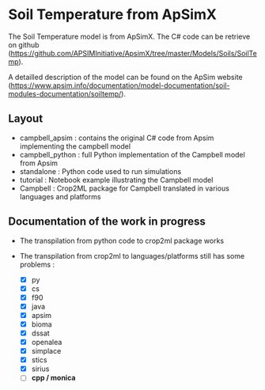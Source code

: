 # Soil Temperature from ApSimX

The Soil Temperature model is from ApSimX.
The C# code can be retrieve on github (https://github.com/APSIMInitiative/ApsimX/tree/master/Models/Soils/SoilTemp).

A detailled description of the model can be found on the ApSim website (https://www.apsim.info/documentation/model-documentation/soil-modules-documentation/soiltemp/).

## Layout
- campbell_apsim : contains the original C# code from Apsim implementing the campbell model
- campbell_python : full Python implementation of the Campbell model from Apsim
- standalone : Python code used to run simulations
- tutorial : Notebook example illustrating the Campbell model
- Campbell : Crop2ML package for Campbell translated in various languages and platforms



## Documentation of the work in progress
- The transpilation from python code to crop2ml package works
- The transpilation from crop2ml to languages/platforms still has some problems :

     - [x] py
     - [x] cs
     - [x] f90
     - [x] java
     - [x] apsim
     - [x] bioma
     - [x] dssat
     - [x] openalea
     - [x] simplace
     - [x] stics
     - [x] sirius
     - [ ] **cpp / monica**
